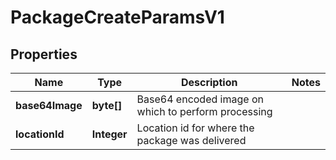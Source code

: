 

# PackageCreateParamsV1

## Properties

Name | Type | Description | Notes
------------ | ------------- | ------------- | -------------
**base64Image** | **byte[]** | Base64 encoded image on which to perform processing | 
**locationId** | **Integer** | Location id for where the package was delivered | 




